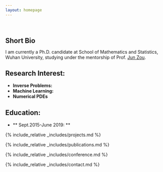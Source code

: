 ```yaml
---
layout: homepage
---
```


<h1 id="about-me"></h1>

<h2 style="margin: 60px 0px 10px;">Short Bio</h2>

I am currently a Ph.D. candidate at School of Mathematics and Statistics, Wuhan University, studying under the mentorship of Prof. [Jun Zou](https://www.math.cuhk.edu.hk/~zou/).

## Research Interest:

- **Inverse Problems:** 
- **Machine Learning:** 
- **Numerical PDEs**

## Education:

- ** Sept.2015-June 2019: **

{% include_relative _includes/projects.md %}

{% include_relative _includes/publications.md %}

{% include_relative _includes/conference.md %}

{% include_relative _includes/contact.md %}
